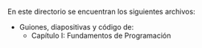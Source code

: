 En este directorio se encuentran los siguientes archivos:
- Guiones, diapositivas y código de:
  - Capítulo I: Fundamentos de Programación   
